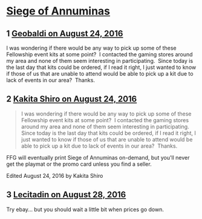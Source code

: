 # [Siege of Annuminas](https://community.fantasyflightgames.com/topic/228450-siege-of-annuminas/)

## 1 [Geobaldi on August 24, 2016](https://community.fantasyflightgames.com/topic/228450-siege-of-annuminas/?do=findComment&comment=2382202)

I was wondering if there would be any way to pick up some of these Fellowship event kits at some point?  I contacted the gaming stores around my area and none of them seem interesting in participating.  Since today is the last day that kits could be ordered, if I read it right, I just wanted to know if those of us that are unable to attend would be able to pick up a kit due to lack of events in our area?  Thanks.

## 2 [Kakita Shiro on August 24, 2016](https://community.fantasyflightgames.com/topic/228450-siege-of-annuminas/?do=findComment&comment=2382495)

> I was wondering if there would be any way to pick up some of these Fellowship event kits at some point?  I contacted the gaming stores around my area and none of them seem interesting in participating.  Since today is the last day that kits could be ordered, if I read it right, I just wanted to know if those of us that are unable to attend would be able to pick up a kit due to lack of events in our area?  Thanks.

FFG will eventually print Siege of Annuminas on-demand, but you'll never get the playmat or the promo card unless you find a seller.

Edited August 24, 2016 by Kakita Shiro

## 3 [Lecitadin on August 28, 2016](https://community.fantasyflightgames.com/topic/228450-siege-of-annuminas/?do=findComment&comment=2388873)

Try ebay... but you should wait a little bit when prices go down.

